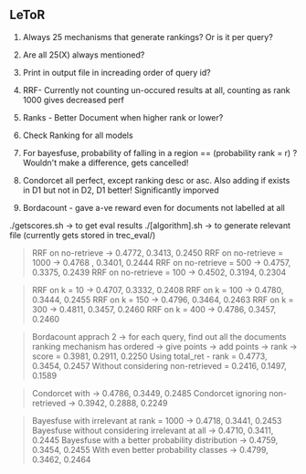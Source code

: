 ## LeToR

1. Always 25 mechanisms that generate rankings? Or is it per query?
2. Are all 25(X) always mentioned?
3. Print in output file in increading order of query id?

4. RRF- Currently not counting un-occured results at all, counting as rank 1000 gives decreased perf
5. Ranks - Better Document when higher rank or lower?

6. Check Ranking for all models

7. For bayesfuse, probability of falling in a region == (probability rank = r) ? Wouldn't make a difference, gets cancelled!

8. Condorcet all perfect, except ranking desc or asc. Also adding if exists in D1 but not in D2, D1 better! Significantly imporved

9. Bordacount - gave a-ve reward even for documents not labelled at all






./getscores.sh -> to get eval results
./[algorithm].sh -> to generate relevant file (currently gets stored in trec_eval/)

> RRF on no-retrieve -> 0.4772, 0.3413, 0.2450
> RRF on no-retrieve = 1000 -> 0.4768 , 0.3401, 0.2444
> RRF on no-retrieve = 500 -> 0.4757, 0.3375, 0.2439
> RRF on no-retrieve = 100 -> 0.4502, 0.3194, 0.2304

> RRF on k = 10 -> 0.4707, 0.3332, 0.2408
> RRF on k = 100 -> 0.4780, 0.3444, 0.2455
> RRF on k = 150 -> 0.4796, 0.3464, 0.2463
> RRF on k = 300 -> 0.4811, 0.3457, 0.2460
> RRF on k = 400 -> 0.4786, 0.3457, 0.2460


> Bordacount apprach 2 -> for each query, find out all the documents ranking mechanism has ordered -> give points -> add points -> rank -> score = 0.3981, 0.2911, 0.2250
> Using total_ret - rank = 0.4773, 0.3454, 0.2457
> Without considering non-retrieved = 0.2416, 0.1497, 0.1589

> Condorcet with -> 0.4786, 0.3449, 0.2485
> Condorcet ignoring non-retrieved -> 0.3942, 0.2888, 0.2249

> Bayesfuse with irrelevant at rank = 1000 -> 0.4718, 0.3441, 0.2453
> Bayesfuse without considering irrelevant at all -> 0.4710, 0.3411, 0.2445
> Bayesfuse with a better probability distribution -> 0.4759, 0.3454, 0.2455
> With even better probability classes -> 0.4799, 0.3462, 0.2464



